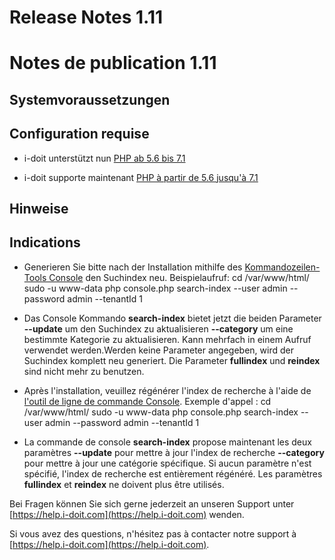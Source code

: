 <!-- TRANSLATED by md-translate -->
# Release Notes 1.11

# Notes de publication 1.11

## Systemvoraussetzungen

## Configuration requise

* i-doit unterstützt nun [PHP ab 5.6 bis 7.1](../../installation/systemvoraussetzungen.md)

* i-doit supporte maintenant [PHP à partir de 5.6 jusqu'à 7.1](../../installation/conditions-système.md)

## Hinweise

## Indications

* Generieren Sie bitte nach der Installation mithilfe des [Kommandozeilen-Tools Console](../../automatisierung-und-integration/cli/console/index.md) den Suchindex neu. Beispielaufruf:
    cd /var/www/html/
    sudo -u www-data php console.php search-index --user admin --password admin --tenantId 1
* Das Console Kommando **search-index** bietet jetzt die beiden Parameter
    **--update** um den Suchindex zu aktualisieren
    **--category** um eine bestimmte Kategorie zu aktualisieren. Kann mehrfach in einem Aufruf verwendet werden.Werden keine Parameter angegeben, wird der Suchindex komplett neu generiert. Die Parameter **fullindex** und **reindex** sind nicht mehr zu benutzen.

* Après l'installation, veuillez régénérer l'index de recherche à l'aide de [l'outil de ligne de commande Console](../../automatisation-et-intégration/cli/console/index.md). Exemple d'appel :
    cd /var/www/html/
    sudo -u www-data php console.php search-index --user admin --password admin --tenantId 1
* La commande de console **search-index** propose maintenant les deux paramètres
    **--update** pour mettre à jour l'index de recherche
    **--category** pour mettre à jour une catégorie spécifique. Si aucun paramètre n'est spécifié, l'index de recherche est entièrement régénéré. Les paramètres **fullindex** et **reindex** ne doivent plus être utilisés.

Bei Fragen können Sie sich gerne jederzeit an unseren Support unter [https://help.i-doit.com](https://help.i-doit.com) wenden.

Si vous avez des questions, n'hésitez pas à contacter notre support à [https://help.i-doit.com](https://help.i-doit.com).